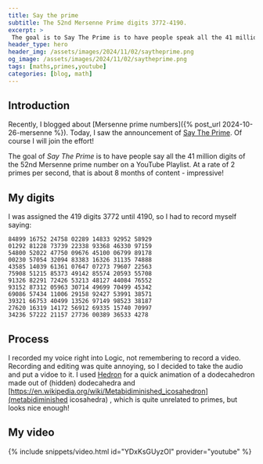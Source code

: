 ```yaml
---
title: Say the prime
subtitle: The 52nd Mersenne Prime digits 3772-4190.
excerpt: >
 The goal is to Say The Prime is to have people speak all the 41 million digits of the 52nd Mersenne prime number on a YouTube Playlist.
header_type: hero
header_img: /assets/images/2024/11/02/saytheprime.png
og_image: /assets/images/2024/11/02/saytheprime.png
tags: [maths,primes,youtube]
categories: [blog, math]
---
```


## Introduction

Recently, I blogged about 
[Mersenne prime numbers]({% post_url 2024-10-26-mersenne %}). 
Today, I saw the announcement of 
[Say The Prime](https://saytheprime.com/). 
Of course I will join the effort! 

The goal of _Say The Prime_ is to have people say all the 41 million
digits of the 52nd Mersenne prime number on a YouTube Playlist. At a
rate of 2 primes per second, that is about 8 months of content -
impressive! 

## My digits

I was assigned the 419 digits 3772 until 4190, so I had 
to record myself saying:

```
84899 16752 24758 02289 14833 92952 58929
01292 81228 73739 22338 93368 46330 97159
54800 52022 47750 09676 45100 06799 89178
00230 57054 32094 83383 16326 31135 74888
43585 14039 61361 07647 07273 79607 22563
75908 51215 85373 49142 85574 20593 55708
91326 82291 72426 53213 48127 44084 76552
93152 87312 05963 30714 49699 70499 45342
69086 57434 11006 29158 92427 53991 38571
39321 66753 40499 13526 97149 98523 38187
27620 16319 14172 56912 69335 15740 70997
34236 57222 21157 27736 00389 36533 4278
```

## Process

I recorded my voice right into Logic, not remembering to record a 
video. Recording and editing was quite annoying, so I decided to take
the audio and put a vidoe to it. I used 
[Hedron](https://apps.apple.com/us/app/hedron/id1552617460) for
a quick animation of a dodecahedron made out of (hidden) dodecahedra and 
[https://en.wikipedia.org/wiki/Metabidiminished_icosahedron](metabidiminished icosahedra)
, which is quite unrelated to primes, but looks nice enough!

## My video

{% include snippets/video.html id="YDxKsGUyzOI" provider="youtube" %}
